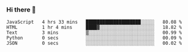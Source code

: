 ### Hi there 👋

<!--START_SECTION:waka-->

```text
JavaScript   4 hrs 33 mins   ████████████████████░░░░░   80.08 %
HTML         1 hr 4 mins     ████▓░░░░░░░░░░░░░░░░░░░░   18.82 %
Text         3 mins          ▒░░░░░░░░░░░░░░░░░░░░░░░░   00.99 %
Python       0 secs          ░░░░░░░░░░░░░░░░░░░░░░░░░   00.09 %
JSON         0 secs          ░░░░░░░░░░░░░░░░░░░░░░░░░   00.02 %
```

<!--END_SECTION:waka-->
<!--
**Boombag0607/Boombag0607** is a ✨ _special_ ✨ repository because its `README.md` (this file) appears on your GitHub profile.

Here are some ideas to get you started:

- 🔭 I’m currently working on ...
- 🌱 I’m currently learning ...
- 👯 I’m looking to collaborate on ...
- 🤔 I’m looking for help with ...
- 💬 Ask me about ...
- 📫 How to reach me: ...
- 😄 Pronouns: ...
- ⚡ Fun fact: ...
-->
